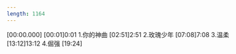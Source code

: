 ```yaml
---
length: 1164
---
```

[00:00.000]
[00:01]0:01 1.你的神曲
[02:51]2:51 2.玫瑰少年
[07:08]7:08 3.温柔
[13:12]13:12 4.倔强
[19:24]